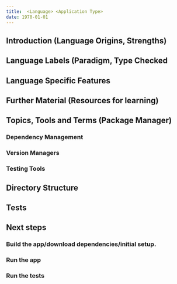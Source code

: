 ```yaml
---
title:  <Language> <Application Type>
date: 1970-01-01
---
```


## Introduction (Language Origins, Strengths)

## Language Labels (Paradigm, Type Checked

## Language Specific Features

## Further Material (Resources for learning)

## Topics, Tools and Terms (Package Manager)

### Dependency Management
### Version Managers
### Testing Tools

## Directory Structure

## Tests

## Next steps

### Build the app/download dependencies/initial setup.
### Run the app
### Run the tests

